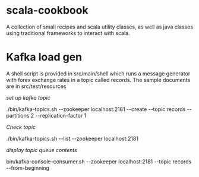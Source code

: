 scala-cookbook
==============

A collection of small recipes and scala utility classes, as well as java classes using traditional frameworks
to interact with scala.


Kafka load gen
==============

A shell script is provided in src/main/shell which runs a message generator with forex exchange 
rates in a topic called records. The sample documents are in src/test/resources

*set up kafka topic*

./bin/kafka-topics.sh --zookeeper localhost:2181 --create --topic records --partitions 2 --replication-factor 1


*Check topic*

./bin/kafka-topics.sh --list --zookeeper localhost:2181

*display topic queue contents*

bin/kafka-console-consumer.sh --zookeeper localhost:2181 --topic records --from-beginning

